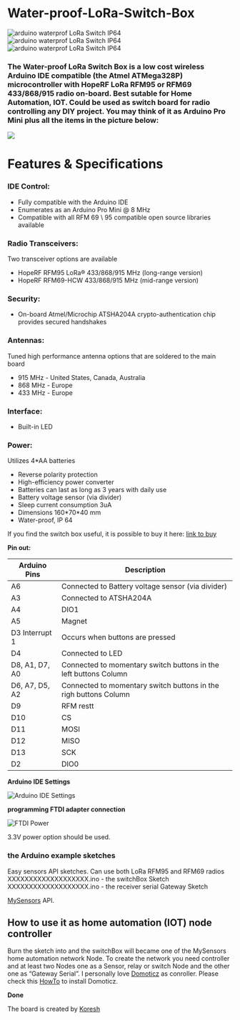 # Water-proof-LoRa-Switch-Box

![arduino waterprof LoRa Switch IP64](https://github.com/EasySensors/Water-proof-LoRa-Switch-Box/blob/master/pics/waterprofLoRaSwitchBoxTop.jpg?raw=true)
![arduino waterprof LoRa Switch IP64](https://github.com/EasySensors/Water-proof-LoRa-Switch-Box/blob/master/pics/waterprofLoRaSwitchBoxIP64.jpg?raw=true)
![arduino waterprof LoRa Switch IP64](https://github.com/EasySensors/Water-proof-LoRa-Switch-Box/blob/master/pics/waterprofLoRaSwitchBoxOpen.jpg?raw=true)

### The Water-proof LoRa Switch Box  is a low cost wireless Arduino IDE compatible (the Atmel ATMega328P) microcontroller with HopeRF LoRa RFM95 or RFM69 433/868/915 radio on-board. Best sutable for Home Automation, IOT. Could be used as switch board for radio controlling any DIY project. You may think of it as Arduino Pro Mini plus all the items in the picture below:

![](https://github.com/EasySensors/switchBox/blob/master/pics/replace2.jpg?raw=true)

# Features & Specifications
### IDE Control: 
- Fully compatible with the Arduino IDE
- Enumerates as an Arduino Pro Mini @ 8 MHz
- Compatible with all RFM 69 \ 95 compatible open source libraries available
### Radio Transceivers:  
Two transceiver options are available
- HopeRF RFM95 LoRa® 433/868/915 MHz (long-range version)
- HopeRF RFM69-HCW 433/868/915 MHz (mid-range version)

### Security: 
- On-board Atmel/Microchip ATSHA204A crypto-authentication chip provides secured handshakes
### Antennas: 
Tuned high performance antenna options that are soldered to the main board
- 915 MHz - United States, Canada, Australia
- 868 MHz - Europe
- 433 MHz - Europe
### Interface: 
- Built-in LED 

### Power: 
Utilizes  4\*AA batteries 
- Reverse polarity protection
- High-efficiency power converter
- Batteries can last as long as 3 years with daily use
- Battery voltage sensor (via divider)
- Sleep current consumption 3uA
- Dimensions 160\*70\*40 mm
- Water-proof, IP 64

 If you find the switch box useful, it is possible to buy it here: [link to buy](https://www.crowdsupply.com/easysensors/easyswitchbox)

**Pin out:** 

Arduino Pins|	Description
------------|--------------
A6 | Connected to Battery voltage sensor (via divider)
A3 | Connected to  ATSHA204A
A4 | DIO1
A5 | Magnet 
D3 Interrupt 1 | Occurs when buttons are pressed
D4 | Connected to LED
D8, A1, D7, A0 | Connected to momentary switch buttons in the left buttons Column
D6, A7, D5, A2 |  Connected to momentary switch buttons in the righ buttons Column 
D9 | RFM restt
D10 | CS
D11 | MOSI
D12 | MISO
D13 | SCK
D2 | DIO0

**Arduino IDE Settings**

![Arduino IDE Settings](https://github.com/EasySensors/ButtonSizeNode/blob/master/pics/IDEsettings.jpg?raw=true)

**programming FTDI adapter connection**

![FTDI Power](https://github.com/EasySensors/SwitchNode/blob/master/pics/FTDIvcc3.jpg?raw=true)

3.3V power option should be used.

### the Arduino example sketches

Easy sensors API sketches. Can use both LoRa RFM95 and RFM69 radios
XXXXXXXXXXXXXXXXXXX.ino  - the switchBox Sketch
XXXXXXXXXXXXXXXXXXX.ino - the receiver serial Gateway Sketch

 [MySensors](https://www.mysensors.org/) API. 

How to use it as home automation (IOT) node controller
------------------------------------------------------

Burn the sketch into and the switchBox will became  one of the MySensors home automation network Node. 
To create the network you need controller and at least two Nodes one as a Sensor, relay or switch Node and the other one as “Gateway Serial”. I personally love [Domoticz](https://domoticz.com/) as conroller. Please check this [HowTo](https://github.com/EasySensors/ButtonSizeNode/blob/master/DomoticzInstallMySensors.md) to install Domoticz.

**Done**

The board is created by  [Koresh](https://www.openhardware.io/user/143/projects/Koresh)


